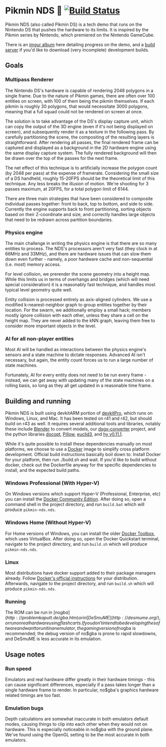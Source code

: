 # Pikmin NDS :seedling: [![Build Status](https://travis-ci.org/zeta0134/pikmin-nds.svg?branch=master)](https://travis-ci.org/zeta0134/pikmin-nds)

Pikmin NDS (also called Pikmin DS) is a tech demo that runs on the Nintendo DS that pushes the hardware to its limits. It is inspired by the Pikmin series by Nintendo, which premiered on the Nintendo GameCube.

There is an [imgur album](http://imgur.com/a/YMi6K) here detailing progress on the demo, and a [build server](http://pikmin-ds.reploid.cafe/) if you'd like to download (very incomplete) development builds.

## Goals

### Multipass Renderer

The Nintendo DS's hardware is capable of rendering 2048 polygons in a single frame. Due to the nature of Pikmin games, there are often over 100 entities on screen, with 100 of them being the pikmin themselves. If each pikmin is roughly 30 polygons, that would necessitate 3000 polygons, meaning that a full squad could not be rendered on screen at once.

The solution is to take advantage of the DS's display capture unit, which can copy the output of the 3D engine (even if it's not being displayed on screen), and subsequently render it as a texture in the following pass. By carefully partitioning the scene, the compositing of the resulting layers is straightforward. After rendering all passes, the final rendered frame can be captured and displayed as a background in the 2D hardware engine using the same display capture system. The fully rendered background will then be drawn over the top of the passes for the next frame.

The net effect of this technique is to artificially increase the polygon count (by 2048 per pass) at the expense of framerate. Considering the small size of a DS handheld, roughly 15-20FPS should be the theoretical limit of this technique. Any less breaks the illusion of motion. We're shooting for 3 passes maximum, at 20FPS, for a total polygon limit of 6144.

There are three main strategies that have been considered to composite individual passes together: front to back, top to bottom, and side to side. Currently the engine supports back to front partitioning, sorting objects based on their Z-coordinate and size, and correctly handles large objects that need to be redrawn across partition boundaries.

### Physics engine

The main challenge in writing the physics engine is that there are so many entities to process. The NDS's processors aren't very fast (they clock in at 66MHz and 33MHz), and there are hardware issues that can slow them down even further - namely, a poor hardware cache and non-sequential (i.e. most) memory access.

For level collision, we prerender the scene geometry into a height map. While this limits us in terms of overhangs and bridges (which will need special consideration) it is a reasonably fast technique, and handles most typical level geometry quite well.

Entity collision is processed entirely as axis-aligned cylinders. We use a modified k-nearest-neighbor graph to group entities together by their location. For the swarm, we additionally employ a small hack; members mostly ignore collision with each other, unless they share a cell on the height map. They are never added to the kNN graph, leaving them free to consider more important objects in the level.

### AI for all non-player entities

Most AI will be handled as interactions between the physics engine's sensors and a state machine to dictate responses. Advanced AI isn't necessary, but again, the entity count forces us to run a large number of state machines.

Fortunately, AI for every entity does not need to be run every frame - instead, we can get away with updating many of the state machines on a rolling basis, so long as they all get updated in a reasonable time frame.

## Building and running

Pikmin NDS is built using devkitARM portion of [devkitPro](http://devkitpro.org/), which runs on Windows, Linux, and Mac. It has been tested on r41 and r42, but should build on r43 as well. It requires several additional tools and libraries, notably these include [Blender](https://www.blender.org/) to convert models, our [dsgx-converter](https://github.com/zeta0134/dsgx-converter) project, and the python libraries [docopt](https://github.com/docopt/docopt), [Pillow](https://github.com/python-pillow/Pillow), [euclid3](https://github.com/euclid3/euclid3), and [hy v0.11.1](https://github.com/hylang/hy).

While it's quite possible to install these dependencies manually on most platforms, we choose to use a [Docker](https://www.docker.com/) image to simplify cross platform development. Official build instructions basically boil down to: Install Docker for your platform, then run ./build.sh and wait. If you'd like to build without docker, check out the Dockerfile anyway for the specific dependencies to install, and the expected build paths.

### Windows Professional (With Hyper-V)

On Windows versions which support Hyper-V (Professional, Enterprise, etc) you can install the [Docker Community Edition](https://www.docker.com/community-edition). After doing so, open a command shell in the project directory, and run `build.bat` which will produce `pikmin-nds.nds`.

### Windows Home (Without Hyper-V)

For Home versions of Windows, you can install the older [Docker Toolbox](https://www.docker.com/products/docker-toolbox), which uses VirtualBox. After doing so, open the Docker Quickstart terminal, navigate to the project directory, and run `build.sh` which will produce `pikmin-nds.nds`.

### Linux

Most distributions have docker support added to their package managers already. Follow [Docker's official instructions](https://docs.docker.com/engine/installation/) for your distribution. Afterwards, navigate to the project directory, and run `build.sh` which will produce `pikmin-nds.nds`.

### Running

The ROM can be run in [no$gba](http://problemkaputt.de/gba.htm) or in [DeSmuME](http://desmume.org/), or run on real hardware using flash carts. If you don't intend to be developing the software and want to run it in an emulator, the gaming version of no$gba is recommended; the debug version of no$gba is prone to rapid slowdowns, and DeSmuME is less accurate in its emulation.

## Usage notes

### Run speed

Emulators and real hardware differ greatly in their hardware timings - this can cause significant differences, especially if a pass takes longer than a single hardware frame to render. In particular, no$gba's graphics hardware related timings are too fast.

### Emulation bugs

Depth calculations are somewhat inaccurate in both emulators default modes, causing things to clip into each other when they would not on hardware. This is especially noticeable in no$gba with the ground plane. We've found using the OpenGL setting to be the most accurate in both emulators.
